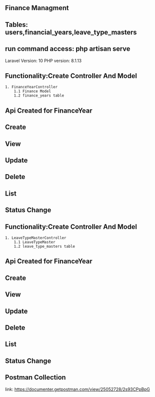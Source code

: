 ## Finance Managment
## Tables: users,financial_years,leave_type_masters
## run command access: php artisan serve

Laravel Version: 10
PHP version: 8.1.13

## Functionality:Create Controller And Model
    1. FinanceYearController
        1.1 Finance Model 
        1.2 finance_years table
## Api Created for FinanceYear
## Create
## View
## Update
## Delete
## List
## Status Change

## Functionality:Create Controller And Model
    1. LeaveTypeMasterController
        1.1 LeaveTypeMaster 
        1.2 leave_type_masters table
## Api Created for FinanceYear
## Create
## View
## Update
## Delete
## List
## Status Change


## Postman Collection
link: https://documenter.getpostman.com/view/25052728/2s93CPpBpG

